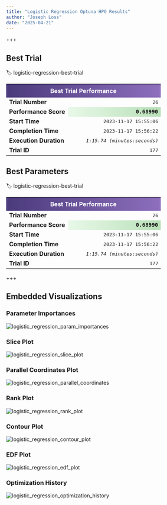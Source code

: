 ```yaml
---
title: "Logistic Regression Optuna HPO Results"
author: "Joseph Loss"
date: "2025-04-21"
---
```

+++


## Best Trial
:label: logistic-regression-best-trial
<table>
   <tr>
      <th colspan="2" style="background: linear-gradient(90deg, #4a3a7b, #8d6fbd); color: white; text-align: center; padding: 8px;">Best Trial Performance</th>
   </tr>
   <tr>
      <td style="font-weight: bold; width: 40%;">Trial Number</td>
      <td style="text-align: right; font-family: monospace;">26</td>
   </tr>
   <tr>
      <td style="font-weight: bold;">Performance Score</td>
      <td style="text-align: right; font-family: monospace; background: linear-gradient(90deg, #e8f8e8, #b8e0b8); font-weight: bold; font-size: 110%;">0.68990</td>
   </tr>
   <tr>
      <td style="font-weight: bold;">Start Time</td>
      <td style="text-align: right; font-family: monospace;">2023-11-17 15:55:06</td>
   </tr>
   <tr>
      <td style="font-weight: bold;">Completion Time</td>
      <td style="text-align: right; font-family: monospace;">2023-11-17 15:56:22</td>
   </tr>
   <tr>
      <td style="font-weight: bold;">Execution Duration</td>
      <td style="text-align: right; font-family: monospace; font-style: italic;">1:15.74 (minutes:seconds)</td>
   </tr>
   <tr>
      <td style="font-weight: bold;">Trial ID</td>
      <td style="text-align: right; font-family: monospace;">177</td>
   </tr>
</table>


## Best Parameters
:label: logistic-regression-best-trial
<table>
   <tr>
      <th colspan="2" style="background: linear-gradient(90deg, #4a3a7b, #8d6fbd); color: white; text-align: center; padding: 8px;">Best Trial Performance</th>
   </tr>
   <tr>
      <td style="font-weight: bold; width: 40%;">Trial Number</td>
      <td style="text-align: right; font-family: monospace;">26</td>
   </tr>
   <tr>
      <td style="font-weight: bold;">Performance Score</td>
      <td style="text-align: right; font-family: monospace; background: linear-gradient(90deg, #e8f8e8, #b8e0b8); font-weight: bold; font-size: 110%;">0.68990</td>
   </tr>
   <tr>
      <td style="font-weight: bold;">Start Time</td>
      <td style="text-align: right; font-family: monospace;">2023-11-17 15:55:06</td>
   </tr>
   <tr>
      <td style="font-weight: bold;">Completion Time</td>
      <td style="text-align: right; font-family: monospace;">2023-11-17 15:56:22</td>
   </tr>
   <tr>
      <td style="font-weight: bold;">Execution Duration</td>
      <td style="text-align: right; font-family: monospace; font-style: italic;">1:15.74 (minutes:seconds)</td>
   </tr>
   <tr>
      <td style="font-weight: bold;">Trial ID</td>
      <td style="text-align: right; font-family: monospace;">177</td>
   </tr>
</table>


+++

## Embedded Visualizations

### Parameter Importances
![logistic_regression_param_importances](/assets/logistic_regression_plot_param_importances.*)


### Slice Plot
![logistic_regression_slice_plot](/assets/logistic_regression_plot_slice.*)


### Parallel Coordinates Plot
![logistic_regression_parallel_coordinates](/assets/logistic_regression_plot_parallel_coordinate.*)


### Rank Plot
![logistic_regression_rank_plot](/assets/logistic_regression_plot_rank.*)


### Contour Plot
![logistic_regression_contour_plot](/assets/logistic_regression_plot_contour.*)


### EDF Plot
![logistic_regression_edf_plot](/assets/logistic_regression_plot_edf.*)


### Optimization History
![logistic_regression_optimization_history](/assets/logistic_regression_plot_optimization_history.*)
